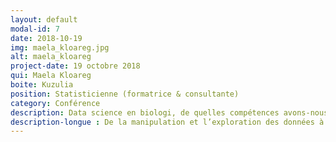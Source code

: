 ```yaml
---
layout: default
modal-id: 7
date: 2018-10-19
img: maela_kloareg.jpg
alt: maela_kloareg
project-date: 19 octobre 2018
qui: Maela Kloareg
boite: Kuzulia
position: Statisticienne (formatrice & consultante)
category: Conférence
description: Data science en biologi, de quelles compétences avons-nous besoin ?
description-longue : De la manipulation et l’exploration des données à la modélisation des phénomènes biologiques en passant par la visualisation des données, les secteurs de la biologie (au sens large; biochimie, physiologie, génomique, écologie, épidémiologie, agronomie...) ont toujours eu besoin des méthodes statistiques. Le développement de nouvelles méthodes a souvent été initié par des besoins dans ces secteurs ; les célèbres travaux de Fisher et Student sont des exemples historiques, mais toujours très utilisés, et depuis quelques années l’essor des (bio)technologies générant des données « à haut débit » (big data) a également nécessité la création de méthodes pour analyser ces données. Parmi cette vaste boite à outils, quelles méthodes sont les plus utilisées en pratique en recherche appliquée ? Quelles sont les compétences qui manquent le plus dans les labos et entreprises ? Ces compétences sont-elles uniquement « techniques » ? Je donnerai un point de vue sur ces questions, basé sur mon expérience de consultante chez Kuzulia depuis 8 ans.
---
```

